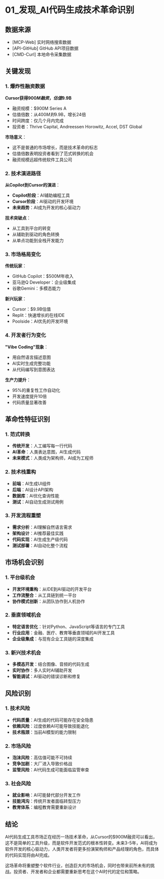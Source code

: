 # 01_发现_AI代码生成技术革命识别

## 数据来源
- [MCP-Web] 实时网络搜索数据
- [API-GitHub] GitHub API项目数据
- [CMD-Curl] 本地命令采集数据

## 关键发现

### 1. 爆炸性融资数据
**Cursor获得$900M融资，估值$9.9B**
- 融资规模：$900M Series A
- 估值倍数：从$400M到$9.9B，增长24倍
- 时间跨度：仅几个月内完成
- 投资者：Thrive Capital, Andreessen Horowitz, Accel, DST Global

**市场意义**：
- 这不是普通的市场增长，而是技术革命的标志
- 估值倍数表明投资者看到了范式转换的机会
- 融资规模远超传统软件工具公司

### 2. 技术演进路径
**从Copilot到Cursor的演进**：
- **Copilot阶段**：AI辅助编程工具
- **Cursor阶段**：AI驱动的开发环境
- **未来趋势**：AI成为开发的核心驱动力

**技术突破点**：
- 从工具到平台的转变
- 从辅助到驱动的角色转换
- 从单点功能到全栈开发能力

### 3. 市场格局变化
**传统玩家**：
- GitHub Copilot：$500M年收入
- 亚马逊Q Developer：企业级集成
- 谷歌Gemini：多模态能力

**新兴玩家**：
- Cursor：$9.9B估值
- Replit：快速增长的在线IDE
- Poolside：AI优先的开发环境

### 4. 开发者行为变化
**"Vibe Coding"现象**：
- 用自然语言描述意图
- AI实时生成完整功能
- 从代码编写到意图表达

**生产力提升**：
- 95%的重复性工作自动化
- 开发速度提升10倍
- 代码质量显著改善

## 革命性特征识别

### 1. 范式转换
- **传统开发**：人工编写每一行代码
- **AI革命**：人类表达意图，AI生成代码
- **未来模式**：人类成为架构师，AI成为工程师

### 2. 技术栈重构
- **前端**：AI生成UI组件
- **后端**：AI设计API架构
- **数据库**：AI优化查询性能
- **测试**：AI自动生成测试用例

### 3. 开发流程重塑
- **需求分析**：AI理解自然语言需求
- **架构设计**：AI推荐最佳实践
- **代码实现**：AI生成生产级代码
- **测试部署**：AI自动化整个流程

## 市场机会识别

### 1. 平台级机会
- **开发环境重构**：从IDE到AI驱动的开发平台
- **工作流整合**：从工具链到统一平台
- **协作模式创新**：从团队协作到人机协作

### 2. 垂直领域机会
- **特定语言优化**：针对Python、JavaScript等语言的专门工具
- **行业应用**：金融、医疗、教育等垂直领域的AI开发工具
- **企业级集成**：与现有企业工具链的深度集成

### 3. 新兴技术机会
- **多模态开发**：结合图像、音频的代码生成
- **实时协作**：多人实时AI辅助开发
- **智能调试**：AI驱动的错误诊断和修复

## 风险识别

### 1. 技术风险
- **代码质量**：AI生成的代码可能存在安全隐患
- **依赖风险**：过度依赖AI可能导致技能退化
- **技术瓶颈**：当前AI模型的能力限制

### 2. 市场风险
- **泡沫风险**：高估值可能不可持续
- **竞争加剧**：大厂进入导致价格战
- **监管风险**：AI代码生成可能面临监管审查

### 3. 社会风险
- **就业影响**：AI可能替代部分开发工作
- **技能鸿沟**：传统开发者面临转型压力
- **教育体系**：编程教育需要重新设计

## 结论

AI代码生成工具市场正在经历一场技术革命，从Cursor的$900M融资可以看出，这不是简单的工具升级，而是软件开发范式的根本性转变。未来3-5年，AI将成为软件开发的核心驱动力，人类开发者将更多扮演架构师和产品经理的角色，而具体的代码实现将由AI完成。

这场革命将重塑整个软件行业，创造巨大的市场机会，同时也带来前所未有的挑战。投资者、开发者和企业都需要重新思考在这个AI时代的定位和策略。